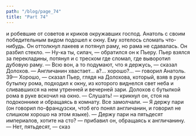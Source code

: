 ```yaml
---
path: "/blog/page_74"
title: "Part 74"
---
```


 и робевшие от советов и криков окружавших господ.
Анатоль с своим победительным видом подошел к окну. Ему хотелось сломать что-нибудь. Он оттолкнул лакеев и потянул раму, но рама не сдавалась. Он разбил стекло.
— Ну-ка ты, силач, — обратился он к Пьеру.
Пьер взялся за перекладины, потянул и с треском где сломал, где выворотил дубовую раму.
— Всю вон, а то подумают, что я держусь, — сказал Долохов.
— Англичанин хвастает... а?... хорошо?... — говорил Анатоль.
39— Хорошо, — сказал Пьер, глядя на Долохова, который, взяв в руки бутылку рома, подходил к окну, из которого виднелся свет неба и сливавшихся на нем утренней и вечерней зари.
Долохов с бутылкой рома в руке вскочил на окно.
— Слушать! — крикнул он, стоя на подоконнике и обращаясь в комнату. Все замолчали.
— Я держу пари (он говорил по-французски, чтоб его понял англичанин, и говорил не слишком хорошо на этом языке). — Держу пари на пятьдесят империалов, хотите на сто? — прибавил он, обращаясь к англичанину.
— Нет, пятьдесят, — сказ

